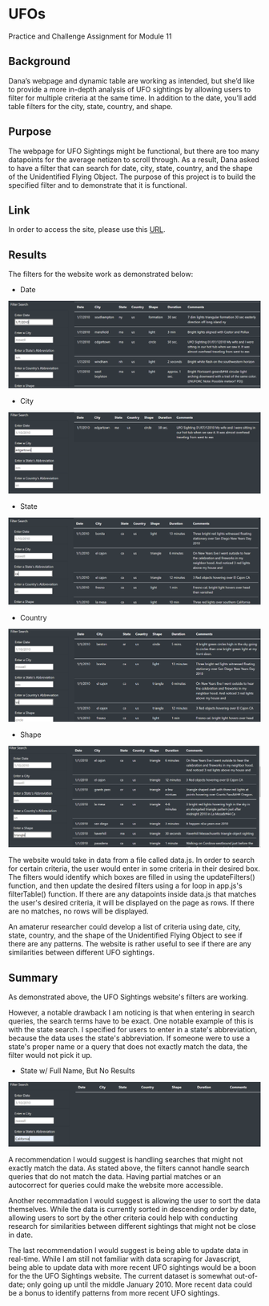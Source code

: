# UFOs
Practice and Challenge Assignment for Module 11

## Background
Dana’s webpage and dynamic table are working as intended, but she’d like to provide a more in-depth analysis of UFO sightings by allowing users to filter for multiple criteria at the same time. In addition to the date, you’ll add table filters for the city, state, country, and shape.

## Purpose
The webpage for UFO Sightings might be functional, but there are too many datapoints for the average netizen to scroll through. As a result, Dana asked to have a filter that can search for date, city, state, country, and the shape of the Unidentified Flying Object. The purpose of this project is to build the specified filter and to demonstrate that it is functional. 

## Link
In order to access the site, please use this [URL](https://itgotworse26.github.io/UFOs/).

## Results
The filters for the website work as demonstrated below:

* Date

![Date](https://github.com/Itgotworse26/UFOs/blob/main/static/images/Date_Search.PNG)


* City

![City](https://github.com/Itgotworse26/UFOs/blob/main/static/images/City_Search.PNG)

* State 

![State](https://github.com/Itgotworse26/UFOs/blob/main/static/images/State_Search.PNG)


* Country

![Country](https://github.com/Itgotworse26/UFOs/blob/main/static/images/Country_Search.PNG)


* Shape

![Shape](https://github.com/Itgotworse26/UFOs/blob/main/static/images/Shape_Search.PNG)


The website would take in data from a file called data.js. In order to search for certain criteria, the user would enter in some criteria in their desired box. The filters would identify which boxes are filled in using the updateFilters() function, and then update the desired filters using a for loop in app.js's filterTable() function. If there are any datapoints inside data.js that matches the user's desired criteria, it will be displayed on the page as rows. If there are no matches, no rows will be displayed. 

An amaterur researcher could develop a list of criteria using date, city, state, country, and the shape of the Unidentified Flying Object to see if there are any patterns. The website is rather useful to see if there are any similarities between different UFO sightings.

## Summary
As demonstrated above, the UFO Sightings website's filters are working. 

However, a notable drawback I am noticing is that when entering in search queries, the search terms have to be exact. One notable example of this is with the state search. I specified for users to enter in a state's abbreviation, because the data uses the state's abbreviation. If someone were to use a state's proper name or a query that does not exactly match the data, the filter would not pick it up.


* State w/ Full Name, But No Results

![State w/ Full Name, But No Results](https://github.com/Itgotworse26/UFOs/blob/main/static/images/State_Search_Full_Name_No_Results.PNG)


A recommendation I would suggest is handling searches that might not exactly match the data. As stated above, the filters cannot handle search queries that do not match the data. Having partial matches or an autocorrect for queries could make the website more accessible. 

Another recommadation I would suggest is allowing the user to sort the data themselves. While the data is currently sorted in descending order by date, allowing users to sort by the other criteria could help with conducting research for similarities between different sightings that might not be close in date. 

The last recommendation I would suggest is being able to update data in real-time. While I am still not familiar with data scraping for Javascript, being able to update data with more recent UFO sightings would be a boon for the the UFO Sightings website. The current dataset is somewhat out-of-date; only going up until the middle January 2010. More recent data could be a bonus to identify patterns from more recent UFO sightings. 